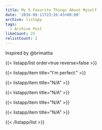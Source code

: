 ```yaml
---
title: My 5 Favorite Things About Myself
date: '2016-09-11T23:26:43+00:00'
archive: listapp
tags: 
  - Archive Post
likeCount: 25
relistCount: 2
---
```


Inspired by @brimattia

<!--more-->

{{< listapp/list order=true reverse=false >}}

   {{< listapp/item title="I'm perfect." >}}

   {{< listapp/item title="N/A" >}}

   {{< listapp/item title="N/A" >}}

   {{< listapp/item title="N/A" >}}

   {{< listapp/item title="N/A" >}}

{{< /listapp/list >}}
